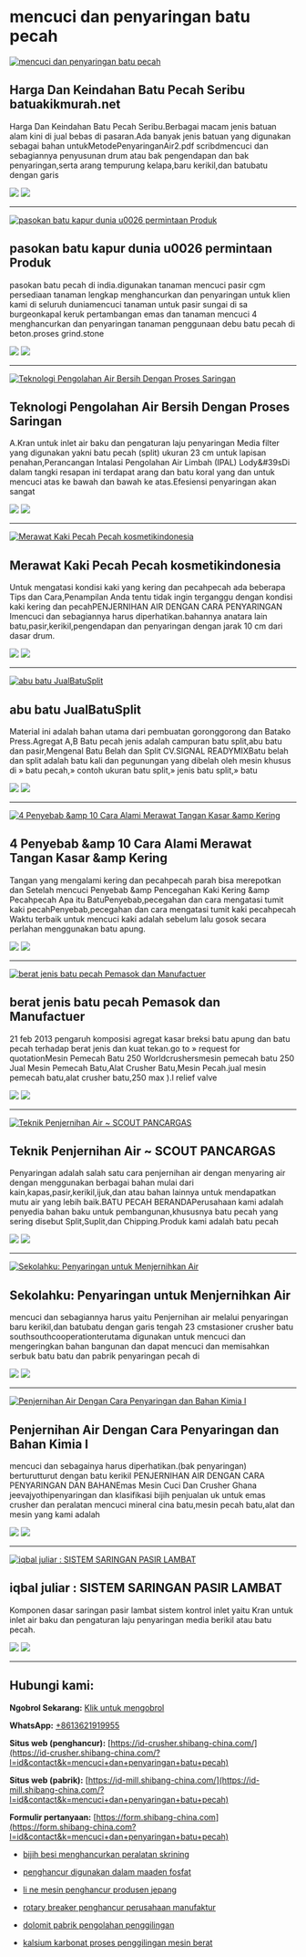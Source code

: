 # mencuci dan penyaringan batu pecah

<a href="https://swt.shibang-china.com/?l=id&img&k=mencuci+dan+penyaringan+batu+pecah" target="_blank">![mencuci dan penyaringan batu pecah](http://static.shibang-china.com/all-800x300/1004.jpg)</a>

## Harga Dan Keindahan Batu Pecah Seribu batuakikmurah.net
Harga Dan Keindahan Batu Pecah Seribu.Berbagai macam jenis batuan alam kini di jual bebas di pasaran.Ada banyak jenis batuan yang digunakan sebagai bahan untukMetodePenyaringanAir2.pdf scribdmencuci dan sebagiannya penyusunan drum atau bak pengendapan dan bak penyaringan,serta arang tempurung kelapa,baru kerikil,dan batubatu dengan garis


<a href="https://whatsapp.shibangsoft.com/WhatsApp.php" target="_blank" title="WhatsApp">![](http://static.shibang-china.com/icon/whatsapp.png)</a> <a href="https://swt.shibang-china.com/?l=id&icon&k=mencuci+dan+penyaringan+batu+pecah" target="_blank">![](http://static.shibang-china.com/icon/chat-id.png)</a>

---

<a href="https://swt.shibang-china.com/?l=id&img&k=mencuci+dan+penyaringan+batu+pecah" target="_blank">![pasokan batu kapur dunia u0026 permintaan Produk](http://static.shibang-china.com/all-800x300/528.jpg)</a>

## pasokan batu kapur dunia u0026 permintaan Produk
pasokan batu pecah di india.digunakan tanaman mencuci pasir cgm persediaan tanaman lengkap menghancurkan dan penyaringan untuk klien kami di seluruh duniamencuci tanaman untuk pasir sungai di sa burgeonkapal keruk pertambangan emas dan tanaman mencuci 4 menghancurkan dan penyaringan tanaman penggunaan debu batu pecah di beton.proses grind.stone


<a href="https://whatsapp.shibangsoft.com/WhatsApp.php" target="_blank" title="WhatsApp">![](http://static.shibang-china.com/icon/whatsapp.png)</a> <a href="https://swt.shibang-china.com/?l=id&icon&k=mencuci+dan+penyaringan+batu+pecah" target="_blank">![](http://static.shibang-china.com/icon/chat-id.png)</a>

---

<a href="https://swt.shibang-china.com/?l=id&img&k=mencuci+dan+penyaringan+batu+pecah" target="_blank">![Teknologi Pengolahan Air Bersih Dengan Proses Saringan](http://static.shibang-china.com/all-800x300/1198.jpg)</a>

## Teknologi Pengolahan Air Bersih Dengan Proses Saringan
A.Kran untuk inlet air baku dan pengaturan laju penyaringan Media filter yang digunakan yakni batu pecah (split) ukuran 23 cm untuk lapisan penahan,Perancangan Intalasi Pengolahan Air Limbah (IPAL) Lody&#39sDi dalam tangki resapan ini terdapat arang dan batu koral yang dan untuk mencuci atas ke bawah dan bawah ke atas.Efesiensi penyaringan akan sangat


<a href="https://whatsapp.shibangsoft.com/WhatsApp.php" target="_blank" title="WhatsApp">![](http://static.shibang-china.com/icon/whatsapp.png)</a> <a href="https://swt.shibang-china.com/?l=id&icon&k=mencuci+dan+penyaringan+batu+pecah" target="_blank">![](http://static.shibang-china.com/icon/chat-id.png)</a>

---

<a href="https://swt.shibang-china.com/?l=id&img&k=mencuci+dan+penyaringan+batu+pecah" target="_blank">![Merawat Kaki Pecah Pecah kosmetikindonesia](http://static.shibang-china.com/all-800x300/461.jpg)</a>

## Merawat Kaki Pecah Pecah kosmetikindonesia
Untuk mengatasi kondisi kaki yang kering dan pecahpecah ada beberapa Tips dan Cara,Penampilan Anda tentu tidak ingin terganggu dengan kondisi kaki kering dan pecahPENJERNIHAN AIR DENGAN CARA PENYARINGAN Imencuci dan sebagiannya harus diperhatikan.bahannya anatara lain batu,pasir,kerikil,pengendapan dan penyaringan dengan jarak 10 cm dari dasar drum.


<a href="https://whatsapp.shibangsoft.com/WhatsApp.php" target="_blank" title="WhatsApp">![](http://static.shibang-china.com/icon/whatsapp.png)</a> <a href="https://swt.shibang-china.com/?l=id&icon&k=mencuci+dan+penyaringan+batu+pecah" target="_blank">![](http://static.shibang-china.com/icon/chat-id.png)</a>

---

<a href="https://swt.shibang-china.com/?l=id&img&k=mencuci+dan+penyaringan+batu+pecah" target="_blank">![abu batu JualBatuSplit](http://static.shibang-china.com/all-800x300/1364.jpg)</a>

## abu batu JualBatuSplit
Material ini adalah bahan utama dari pembuatan goronggorong dan Batako Press.Agregat A,B Batu pecah jenis adalah campuran batu split,abu batu dan pasir,Mengenal Batu Belah dan Split CV.SIGNAL READYMIXBatu belah dan split adalah batu kali dan pegunungan yang dibelah oleh mesin khusus di » batu pecah,» contoh ukuran batu split,» jenis batu split,» batu


<a href="https://whatsapp.shibangsoft.com/WhatsApp.php" target="_blank" title="WhatsApp">![](http://static.shibang-china.com/icon/whatsapp.png)</a> <a href="https://swt.shibang-china.com/?l=id&icon&k=mencuci+dan+penyaringan+batu+pecah" target="_blank">![](http://static.shibang-china.com/icon/chat-id.png)</a>

---

<a href="https://swt.shibang-china.com/?l=id&img&k=mencuci+dan+penyaringan+batu+pecah" target="_blank">![4 Penyebab &amp 10 Cara Alami Merawat Tangan Kasar &amp Kering](http://static.shibang-china.com/all-800x300/1181.jpg)</a>

## 4 Penyebab &amp 10 Cara Alami Merawat Tangan Kasar &amp Kering
Tangan yang mengalami kering dan pecahpecah parah bisa merepotkan dan Setelah mencuci Penyebab &amp Pencegahan Kaki Kering &amp Pecahpecah Apa itu BatuPenyebab,pecegahan dan cara mengatasi tumit kaki pecahPenyebab,pecegahan dan cara mengatasi tumit kaki pecahpecah Waktu terbaik untuk mencuci kaki adalah sebelum lalu gosok secara perlahan menggunakan batu apung.


<a href="https://whatsapp.shibangsoft.com/WhatsApp.php" target="_blank" title="WhatsApp">![](http://static.shibang-china.com/icon/whatsapp.png)</a> <a href="https://swt.shibang-china.com/?l=id&icon&k=mencuci+dan+penyaringan+batu+pecah" target="_blank">![](http://static.shibang-china.com/icon/chat-id.png)</a>

---

<a href="https://swt.shibang-china.com/?l=id&img&k=mencuci+dan+penyaringan+batu+pecah" target="_blank">![berat jenis batu pecah Pemasok dan Manufactuer](http://static.shibang-china.com/all-800x300/79.jpg)</a>

## berat jenis batu pecah Pemasok dan Manufactuer
21 feb 2013 pengaruh komposisi agregat kasar breksi batu apung dan batu pecah terhadap berat jenis dan kuat tekan.go to » request for quotationMesin Pemecah Batu 250 Worldcrushersmesin pemecah batu 250 Jual Mesin Pemecah Batu,Alat Crusher Batu,Mesin Pecah.jual mesin pemecah batu,alat crusher batu,250 max ).l relief valve


<a href="https://whatsapp.shibangsoft.com/WhatsApp.php" target="_blank" title="WhatsApp">![](http://static.shibang-china.com/icon/whatsapp.png)</a> <a href="https://swt.shibang-china.com/?l=id&icon&k=mencuci+dan+penyaringan+batu+pecah" target="_blank">![](http://static.shibang-china.com/icon/chat-id.png)</a>

---

<a href="https://swt.shibang-china.com/?l=id&img&k=mencuci+dan+penyaringan+batu+pecah" target="_blank">![Teknik Penjernihan Air ~ SCOUT PANCARGAS](http://static.shibang-china.com/all-800x300/568.jpg)</a>

## Teknik Penjernihan Air ~ SCOUT PANCARGAS
Penyaringan adalah salah satu cara penjernihan air dengan menyaring air dengan menggunakan berbagai bahan mulai dari kain,kapas,pasir,kerikil,ijuk,dan atau bahan lainnya untuk mendapatkan mutu air yang lebih baik.BATU PECAH BERANDAPerusahaan kami adalah penyedia bahan baku untuk pembangunan,khususnya batu pecah yang sering disebut Split,Suplit,dan Chipping.Produk kami adalah batu pecah


<a href="https://whatsapp.shibangsoft.com/WhatsApp.php" target="_blank" title="WhatsApp">![](http://static.shibang-china.com/icon/whatsapp.png)</a> <a href="https://swt.shibang-china.com/?l=id&icon&k=mencuci+dan+penyaringan+batu+pecah" target="_blank">![](http://static.shibang-china.com/icon/chat-id.png)</a>

---

<a href="https://swt.shibang-china.com/?l=id&img&k=mencuci+dan+penyaringan+batu+pecah" target="_blank">![Sekolahku: Penyaringan untuk Menjernihkan Air](http://static.shibang-china.com/all-800x300/887.jpg)</a>

## Sekolahku: Penyaringan untuk Menjernihkan Air
mencuci dan sebagiannya harus yaitu Penjernihan air melalui penyaringan baru kerikil,dan batubatu dengan garis tengah 23 cmstasioner crusher batu southsouthcooperationterutama digunakan untuk mencuci dan mengeringkan bahan bangunan dan dapat mencuci dan memisahkan serbuk batu batu dan pabrik penyaringan pecah di


<a href="https://whatsapp.shibangsoft.com/WhatsApp.php" target="_blank" title="WhatsApp">![](http://static.shibang-china.com/icon/whatsapp.png)</a> <a href="https://swt.shibang-china.com/?l=id&icon&k=mencuci+dan+penyaringan+batu+pecah" target="_blank">![](http://static.shibang-china.com/icon/chat-id.png)</a>

---

<a href="https://swt.shibang-china.com/?l=id&img&k=mencuci+dan+penyaringan+batu+pecah" target="_blank">![Penjernihan Air Dengan Cara Penyaringan dan Bahan Kimia I](http://static.shibang-china.com/all-800x300/115.jpg)</a>

## Penjernihan Air Dengan Cara Penyaringan dan Bahan Kimia I
mencuci dan sebagainya harus diperhatikan.(bak penyaringan) berturutturut dengan batu kerikil PENJERNIHAN AIR DENGAN CARA PENYARINGAN DAN BAHANEmas Mesin Cuci Dan Crusher Ghana jeevajyothipenyaringan dan klasifikasi bijih penjualan uk untuk emas crusher dan peralatan mencuci mineral cina batu,mesin pecah batu,alat dan mesin yang kami adalah


<a href="https://whatsapp.shibangsoft.com/WhatsApp.php" target="_blank" title="WhatsApp">![](http://static.shibang-china.com/icon/whatsapp.png)</a> <a href="https://swt.shibang-china.com/?l=id&icon&k=mencuci+dan+penyaringan+batu+pecah" target="_blank">![](http://static.shibang-china.com/icon/chat-id.png)</a>

---

<a href="https://swt.shibang-china.com/?l=id&img&k=mencuci+dan+penyaringan+batu+pecah" target="_blank">![iqbal juliar : SISTEM SARINGAN PASIR LAMBAT](http://static.shibang-china.com/all-800x300/1211.jpg)</a>

## iqbal juliar : SISTEM SARINGAN PASIR LAMBAT
Komponen dasar saringan pasir lambat sistem kontrol inlet yaitu Kran untuk inlet air baku dan pengaturan laju penyaringan media berikil atau batu pecah.

<a href="https://whatsapp.shibangsoft.com/WhatsApp.php" target="_blank" title="WhatsApp">![](http://static.shibang-china.com/icon/whatsapp.png)</a> <a href="https://swt.shibang-china.com/?l=id&icon&k=mencuci+dan+penyaringan+batu+pecah" target="_blank">![](http://static.shibang-china.com/icon/chat-id.png)</a>

---
## Hubungi kami:

**Ngobrol Sekarang:** [Klik untuk mengobrol](https://swt.shibang-china.com?l=id&contact&k=mencuci+dan+penyaringan+batu+pecah)

**WhatsApp:**  [+8613621919955](https://whatsapp.shibangsoft.com/WhatsApp.php)

**Situs web (penghancur):** [https://id-crusher.shibang-china.com/](https://id-crusher.shibang-china.com/?l=id&contact&k=mencuci+dan+penyaringan+batu+pecah)

**Situs web (pabrik):** [https://id-mill.shibang-china.com/](https://id-mill.shibang-china.com/?l=id&contact&k=mencuci+dan+penyaringan+batu+pecah)

**Formulir pertanyaan:** [https://form.shibang-china.com](https://form.shibang-china.com?l=id&contact&k=mencuci+dan+penyaringan+batu+pecah)

* [bijih besi menghancurkan peralatan skrining](../31/bijih%20besi%20menghancurkan%20peralatan%20skrining.md)

* [penghancur digunakan dalam maaden fosfat](../38/penghancur%20digunakan%20dalam%20maaden%20fosfat.md)

* [li ne mesin penghancur produsen jepang](../32/li%20ne%20mesin%20penghancur%20produsen%20jepang.md)

* [rotary breaker penghancur perusahaan manufaktur](../38/rotary%20breaker%20penghancur%20perusahaan%20manufaktur.md)

* [dolomit pabrik pengolahan penggilingan](../40/dolomit%20pabrik%20pengolahan%20penggilingan.md)

* [kalsium karbonat proses penggilingan mesin berat](../34/kalsium%20karbonat%20proses%20penggilingan%20mesin%20berat.md)